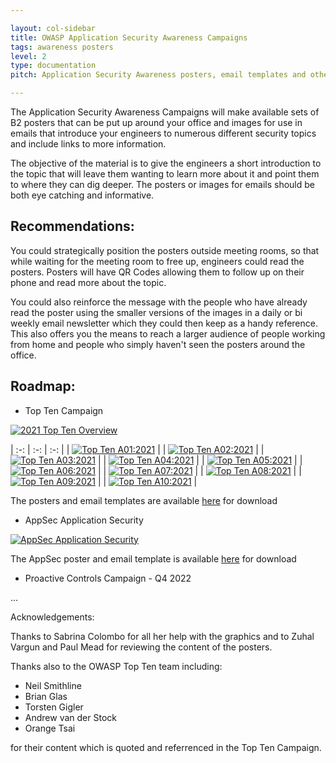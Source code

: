 ```yaml
---

layout: col-sidebar
title: OWASP Application Security Awareness Campaigns
tags: awareness posters
level: 2
type: documentation
pitch: Application Security Awareness posters, email templates and other material for creating awareness campaigns for your engineers.

---
```


The Application Security Awareness Campaigns will make available sets of B2 posters that can be put up around your office and images for use in emails that introduce your engineers to numerous different security topics and include links to more information.

The objective of the material is to give the engineers a short introduction to the topic that will leave them wanting to learn more about it and point them to where they can dig deeper. The posters or images for emails should be both eye catching and informative.

## Recommendations:

You could strategically position the posters outside meeting rooms, so that while waiting for the meeting room to free up, engineers could read the posters. Posters will have QR Codes allowing them to follow up on their phone and read more about the topic.

You could also reinforce the message with the people who have already read the poster using the smaller versions of the images in a daily or bi weekly email newsletter which they could then keep as a handy reference. This also offers you the means to reach a larger audience of people working from home and people who simply haven't seen the posters around the office.

## Roadmap:

- Top Ten Campaign



[![2021 Top Ten Overview][2]][13]


| :-: | :-: | :-: |
| [![Top Ten A01:2021][3]][14] |  | [![Top Ten A02:2021][4]][15] |
| [![Top Ten A03:2021][5]][16] |  | [![Top Ten A04:2021][6]][17] |
| [![Top Ten A05:2021][7]][18] |  | [![Top Ten A06:2021][8]][19] |
| [![Top Ten A07:2021][9]][20] |  | [![Top Ten A08:2021][10]][21] |
| [![Top Ten A09:2021][11]][22] |  | [![Top Ten A10:2021][12]][23] |



The posters and email templates are available [here][1] for download


- AppSec Application Security

[![AppSec Application Security][24]][25]

The AppSec poster and email template is available [here][26] for download

- Proactive Controls Campaign - Q4 2022

...

Acknowledgements:

Thanks to Sabrina Colombo for all her help with the graphics and to Zuhal Vargun and Paul Mead for reviewing the content of the posters.

Thanks also to the OWASP Top Ten team including: 

- Neil Smithline
- Brian Glas
- Torsten Gigler
- Andrew van der Stock
- Orange Tsai

for their content which is quoted and referrenced in the Top Ten Campaign.

[1]: ./assets/top_ten_campaign.zip
[2]:./assets/images/thumbnails/top_ten/00.jpg "Overview"
[3]:./assets/images/thumbnails/top_ten/01.jpg "A01:2021"
[4]:./assets/images/thumbnails/top_ten/02.jpg "A02:2021"
[5]:./assets/images/thumbnails/top_ten/03.jpg "A03:2021"
[6]:./assets/images/thumbnails/top_ten/04.jpg "A04:2021"
[7]:./assets/images/thumbnails/top_ten/05.jpg "A05:2021"
[8]:./assets/images/thumbnails/top_ten/06.jpg "A06:2021"
[9]:./assets/images/thumbnails/top_ten/07.jpg "A07:2021"
[10]:./assets/images/thumbnails/top_ten/08.jpg "A08:2021"
[11]:./assets/images/thumbnails/top_ten/09.jpg "A09:2021"
[12]:./assets/images/thumbnails/top_ten/10.jpg "A10:2021"
[13]:./assets/images/top_ten/00.jpg "Overview"
[14]:./assets/images/top_ten/01.jpg "A01:2021"
[15]:./assets/images/top_ten/02.jpg "A02:2021"
[16]:./assets/images/top_ten/03.jpg "A03:2021"
[17]:./assets/images/top_ten/04.jpg "A04:2021"
[18]:./assets/images/top_ten/05.jpg "A05:2021"
[19]:./assets/images/top_ten/06.jpg "A06:2021"
[20]:./assets/images/top_ten/07.jpg "A07:2021"
[21]:./assets/images/top_ten/08.jpg "A08:2021"
[22]:./assets/images/top_ten/09.jpg "A09:2021"
[23]:./assets/images/top_ten/10.jpg "A10:2021"
[24]:./assets/images/thumbnails/sec_roles/appsec.jpg "AppSec"
[25]:./assets/images/sec_roles/appsec.jpg "AppSec"
[26]:./assets/appsec.zip
